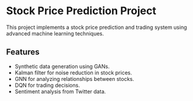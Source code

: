 # Stock Price Prediction Project

This project implements a stock price prediction and trading system using advanced machine learning techniques.

## Features
- Synthetic data generation using GANs.
- Kalman filter for noise reduction in stock prices.
- GNN for analyzing relationships between stocks.
- DQN for trading decisions.
- Sentiment analysis from Twitter data.
